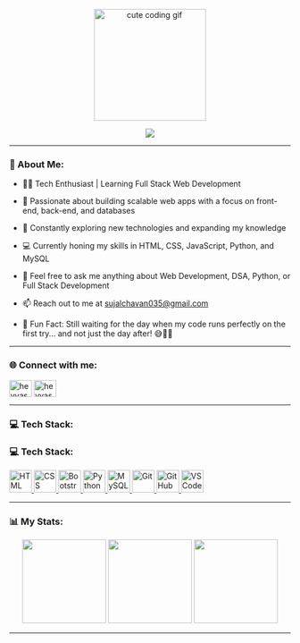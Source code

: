 <p align="center">
  <img src="https://camo.githubusercontent.com/9939f57a40461f1f7d5ee9c81e8f4634eb6a9339f5a3ced15f2ce471bb18b49b/68747470733a2f2f6d656469612e67697068792e636f6d2f6d656469612f4d3967624264396e6244724f5475314d71782f67697068792e676966" width="200" alt="cute coding gif" />
</p>

<p align="center">
  <img src="https://readme-typing-svg.demolab.com/?lines=Hey%20there,%20I'm%20Sujal!;Welcome%20to%20my%20GitHub%20profile;&center=true&width=500&height=50&color=FFA500">
</p>

---
### 🤔 About Me:
- 👨‍💻 Tech Enthusiast | Learning Full Stack Web Development
  
- 🌱 Passionate about building scalable web apps with a focus on front-end, back-end, and databases
  
- 🚀 Constantly exploring new technologies and expanding my knowledge
  
- 💻 Currently honing my skills in HTML, CSS, JavaScript, Python, and MySQL
  
- 💬 Feel free to ask me anything about Web Development, DSA, Python, or Full Stack Development
  
- 📫 Reach out to me at [sujalchavan035@gmail.com](mailto:sujalchavan035@gmail.com)
  
- 🧩 Fun Fact: Still waiting for the day when my code runs perfectly on the first try... and not just the day after! 😅👨‍💻



---

### 🌐 Connect with me:
<a href="https://www.linkedin.com/in/sujal-chavan-b896ab27a/" target="blank"><img align="center" src="https://raw.githubusercontent.com/rahuldkjain/github-profile-readme-generator/master/src/images/icons/Social/linked-in-alt.svg" alt="heyyasshh" height="30" width="40" /></a>
<a href="https://leetcode.com/u/Sujal_Chavan/" target="blank"><img align="center" src="https://raw.githubusercontent.com/rahuldkjain/github-profile-readme-generator/master/src/images/icons/Social/leet-code.svg" alt="heyyasshh" height="30" width="40" /></a>

---

### 💻 Tech Stack:
### 💻 Tech Stack:

<p align="left">
  <a href="https://developer.mozilla.org/en-US/docs/Web/HTML" target="_blank">
    <img src="https://skillicons.dev/icons?i=html" height="40" alt="HTML" />
  </a>
  <a href="https://developer.mozilla.org/en-US/docs/Web/CSS" target="_blank">
    <img src="https://skillicons.dev/icons?i=css" height="40" alt="CSS" />
  </a>
  <a href="https://getbootstrap.com/" target="_blank">
    <img src="https://skillicons.dev/icons?i=bootstrap" height="40" alt="Bootstrap" />
  </a>
  <a href="https://www.python.org/" target="_blank">
    <img src="https://skillicons.dev/icons?i=python" height="40" alt="Python" />
  </a>
  <a href="https://www.mysql.com/" target="_blank">
    <img src="https://skillicons.dev/icons?i=mysql" height="40" alt="MySQL" />
  </a>
  <a href="https://git-scm.com/" target="_blank">
    <img src="https://skillicons.dev/icons?i=git" height="40" alt="Git" />
  </a>
  <a href="https://github.com/" target="_blank">
    <img src="https://skillicons.dev/icons?i=github" height="40" alt="GitHub" />
  </a>
  <a href="https://code.visualstudio.com/" target="_blank">
    <img src="https://skillicons.dev/icons?i=vscode" height="40" alt="VSCode" />
  </a>
</p>



---

### 📊 My Stats:
<p align="center">
  <img src="https://github-readme-stats.vercel.app/api?username=Sujixz&theme=tokyonight&hide_border=true&title_color=FFA500&text_color=ffffff&icon_color=FFA500&bg_color=000000&count_private=true&show_icons=true" height="150px"/>
  <img src="https://github-readme-streak-stats.herokuapp.com/?user=Sujixz&theme=tokyonight&hide_border=true&background=000000&stroke=FFA500&ring=FFA500&fire=FFA500&currStreakLabel=FFA500&currStreakNum=FFA500" height="150px"/>
  <img src="https://github-readme-stats.vercel.app/api/top-langs/?username=Sujixz&theme=tokyonight&hide_border=true&layout=compact&title_color=FFA500&text_color=ffffff&bg_color=000000" height="150px"/>
</p>

---

